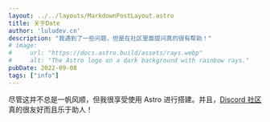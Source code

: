 ```yaml
---
layout: ../../layouts/MarkdownPostLayout.astro
title: 关于Date
author: 'luludev.cn'
description: "我遇到了一些问题，但是在社区里面提问真的很有帮助！"
# image:
#     url: "https://docs.astro.build/assets/rays.webp"
#     alt: "The Astro logo on a dark background with rainbow rays."
pubDate: 2022-09-08
tags: ["info"]
---
```

尽管这并不总是一帆风顺，但我很享受使用 Astro 进行搭建。并且，[Discord 社区](https://astro.build/chat)真的很友好而且乐于助人！